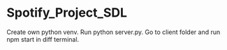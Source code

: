 # Spotify_Project_SDL

Create own python venv.
Run python server.py.
Go to client folder and run npm start in diff terminal.
